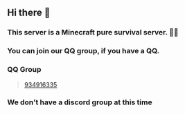 ## Hi there 👋

<!--

**Here are some ideas to get you started:**

🙋‍♀️ A short introduction - what is your organization all about?
🌈 Contribution guidelines - how can the community get involved?
👩‍💻 Useful resources - where can the community find your docs? Is there anything else the community should know?
🍿 Fun facts - what does your team eat for breakfast?
🧙 Remember, you can do mighty things with the power of [Markdown](https://docs.github.com/github/writing-on-github/getting-started-with-writing-and-formatting-on-github/basic-writing-and-formatting-syntax)
-->

<!-- ![icon](https://github.com/smbServer/.github/blob/main/icon.png) -->

### This server is a Minecraft pure survival server. 🙋‍♀️
### You can join our QQ group, if you have a QQ.
### QQ Group
> [934916335](https://qm.qq.com/q/GEF3lETPCs)
### We don't have a discord group at this time

